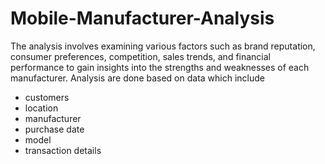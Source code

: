 # Mobile-Manufacturer-Analysis
The analysis involves examining various factors such as brand reputation, consumer preferences, competition, sales trends, and financial performance to gain insights into the strengths and weaknesses of each manufacturer.
 Analysis are done based on data which include 
- customers 
- location
- manufacturer
- purchase date
- model 
- transaction details
